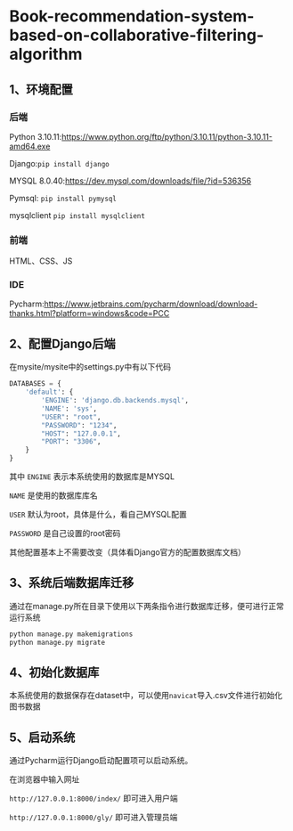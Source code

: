 # Book-recommendation-system-based-on-collaborative-filtering-algorithm

## 1、环境配置
### 后端
Python 3.10.11:https://www.python.org/ftp/python/3.10.11/python-3.10.11-amd64.exe

Django:``` pip install django ```

MYSQL 8.0.40:https://dev.mysql.com/downloads/file/?id=536356

Pymsql: ``` pip install pymysql ```

mysqlclient ``` pip install mysqlclient ```
### 前端
HTML、CSS、JS

### IDE
Pycharm:https://www.jetbrains.com/pycharm/download/download-thanks.html?platform=windows&code=PCC

## 2、配置Django后端

在mysite/mysite中的settings.py中有以下代码
```py
DATABASES = {
    'default': {
        'ENGINE': 'django.db.backends.mysql',
        'NAME': 'sys',
        "USER": "root",
        "PASSWORD": "1234",
        "HOST": "127.0.0.1",
        "PORT": "3306",
    }
}
```
其中 
``ENGINE`` 表示本系统使用的数据库是MYSQL

``NAME`` 是使用的数据库库名

``USER`` 默认为root，具体是什么，看自己MYSQL配置

```PASSWORD``` 是自己设置的root密码

其他配置基本上不需要改变（具体看Django官方的配置数据库文档）

## 3、系统后端数据库迁移

通过在manage.py所在目录下使用以下两条指令进行数据库迁移，便可进行正常运行系统

```sh
python manage.py makemigrations
python manage.py migrate
```


## 4、初始化数据库

本系统使用的数据保存在dataset中，可以使用``navicat``导入.csv文件进行初始化图书数据

## 5、启动系统

通过Pycharm运行Django启动配置项可以启动系统。

在浏览器中输入网址 

``http://127.0.0.1:8000/index/`` 即可进入用户端

``http://127.0.0.1:8000/gly/`` 即可进入管理员端